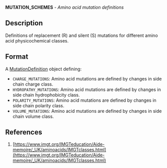 **MUTATION_SCHEMES** - *Amino acid mutation definitions*

Description
--------------------

Definitions of replacement (R) and silent (S) mutations for different amino acid
physicochemical classes.






Format
-------------------

A [MutationDefinition](MutationDefinition-class.md) object defining:

+ `CHARGE_MUTATIONS`:      Amino acid mutations are defined by changes
in side chain charge class.
+ `HYDROPATHY_MUTATIONS`:  Amino acid mutations are defined by changes
in side chain hydrophobicity class.
+ `POLARITY_MUTATIONS`:    Amino acid mutations are defined by changes
in side chain polarity class.
+ `VOLUME_MUTATIONS`:      Amino acid mutations are defined by changes
in side chain volume class.



References
-------------------


1. [https://www.imgt.org/IMGTeducation/Aide-memoire/_UK/aminoacids/IMGTclasses.html](https://www.imgt.org/IMGTeducation/Aide-memoire/_UK/aminoacids/IMGTclasses.html) 










